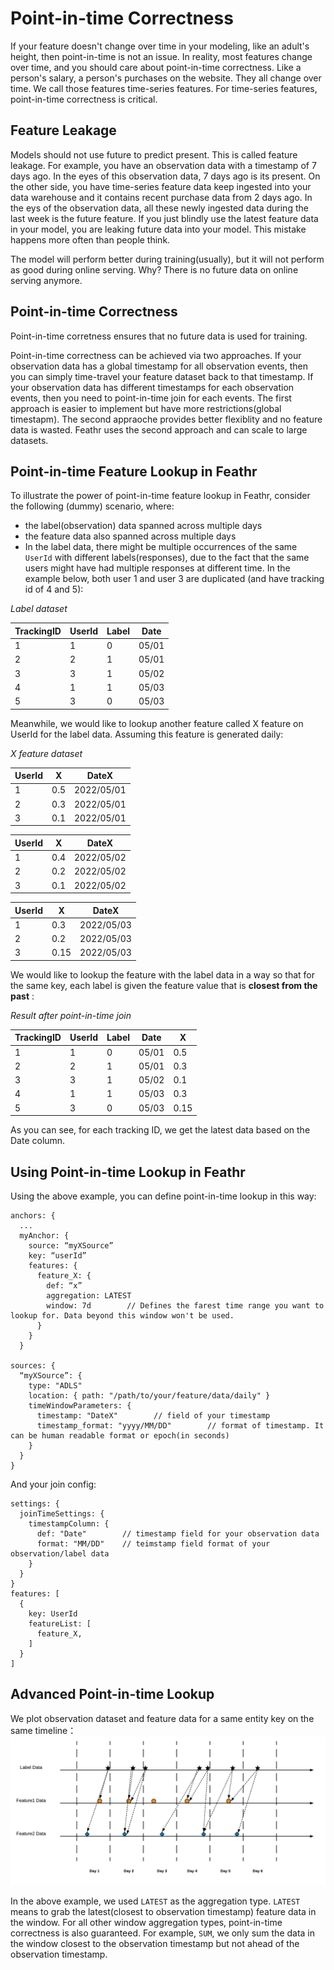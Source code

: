 # Point-in-time Correctness
If your feature doesn't change over time in your modeling, like an adult's height, then point-in-time is not an issue. In reality, most features change over time, and you should care about point-in-time correctness. Like a person's salary, a person's purchases on the website. They all change over time. We call those features time-series features. For time-series features, point-in-time correctness is critical.

## Feature Leakage
Models should not use future to predict present. This is called feature leakage. For example, you have an observation data with a timestamp of 7 days ago. In the eyes of this observation data, 7 days ago is its present. On the other side, you have time-series feature data keep ingested into your data warehouse and it contains recent purchase data from 2 days ago. In the eys of the observation data, all these newly ingested data during the last week is the future feature. If you just blindly use the latest feature data in your model, you are leaking future data into your model. This mistake happens more often than people think.

The model will perform better during training(usually), but it will not perform as good during online serving. Why? There is no future data on online serving anymore.

## Point-in-time Correctness
Point-in-time corretness ensures that no future data is used for training.

Point-in-time correctness can be achieved via two approaches. If your observation data has a global timestamp for all observation events, then you can simply time-travel your feature dataset back to that timestamp. If your observation data has different timestamps for each observation events, then you need to point-in-time join for each events. The first approach is easier to implement but have more restrictions(global timestapm). The second appraoche provides better flexiblity and no feature data is wasted. Feathr uses the second approach and can scale to large datasets.

## Point-in-time Feature Lookup in Feathr
To illustrate the power of point-in-time feature lookup in Feathr, consider the following (dummy) scenario, where:

- the label(observation) data spanned across multiple days
- the feature data also spanned across multiple days
- In the label data, there might be multiple occurrences of the same `UserId` with different labels(responses), due to the fact that the same users might have had multiple responses at different time. In the example below, both user 1 and user 3 are duplicated (and have tracking id of 4 and 5):

_Label dataset_

| TrackingID | UserId | Label | Date  |
| ---------- | ------ | ----- | ----- |
| 1          | 1      | 0     | 05/01 |
| 2          | 2      | 1     | 05/01 |
| 3          | 3      | 1     | 05/02 |
| 4          | 1      | 1     | 05/03 |
| 5          | 3      | 0     | 05/03 |

Meanwhile, we would like to lookup another feature called X feature on UserId for the label data. Assuming this feature is generated daily:

_X feature dataset_

| UserId | X | DateX  |
| ------ | ---------------------- | ----- |
| 1      | 0.5                    | 2022/05/01 |
| 2      | 0.3                    | 2022/05/01 |
| 3      | 0.1                    | 2022/05/01 |

| UserId | X | DateX  |
| ------ | ---------------------- | ----- |
| 1      | 0.4                    | 2022/05/02 |
| 2      | 0.2                    | 2022/05/02 |
| 3      | 0.1                    | 2022/05/02 |

| UserId | X | DateX  |
| ------ | ---------------------- | ----- |
| 1      | 0.3                    | 2022/05/03 |
| 2      | 0.2                    | 2022/05/03 |
| 3      | 0.15                   | 2022/05/03 |

We would like to lookup the feature with the label data in a way so that for the same key, each label is given the feature value that is **closest from the past** :

_Result after point-in-time join_

| TrackingID | UserId | Label | Date  | X |
| ---------- | ------ | ----- | ----- | ---------------------- |
| 1          | 1      | 0     | 05/01 | 0.5                    |
| 2          | 2      | 1     | 05/01 | 0.3                    |
| 3          | 3      | 1     | 05/02 | 0.1                    |
| 4          | 1      | 1     | 05/03 | 0.3                    |
| 5          | 3      | 0     | 05/03 | 0.15                   |

As you can see, for each tracking ID, we get the latest data based on the Date column.

## Using Point-in-time Lookup in Feathr
Using the above example, you can define point-in-time lookup in this way:
```
anchors: {
  ...
  myAnchor: {
    source: “myXSource”
    key: “userId”
    features: {
      feature_X: {
        def: “x”
        aggregation: LATEST
        window: 7d        // Defines the farest time range you want to lookup for. Data beyond this window won't be used.
      }
    }
  }

sources: {
  “myXSource”: {
    type: "ADLS"
    location: { path: "/path/to/your/feature/data/daily" }
    timeWindowParameters: {
      timestamp: "DateX"        // field of your timestamp
      timestamp_format: "yyyy/MM/DD"        // format of timestamp. It can be human readable format or epoch(in seconds)
    }
  }
}
```
And your join config:
```
settings: {
  joinTimeSettings: {
    timestampColumn: {
      def: "Date"        // timestamp field for your observation data
      format: "MM/DD"    // teimstamp field format of your observation/label data
    }
  }
}
features: [
  {
    key: UserId
    featureList: [
      feature_X,
    ]
  }
]
```

## Advanced Point-in-time Lookup
We plot observation dataset and feature data for a same entity key on the same timeline：
![point-in-time-join](../images/point-in-time-join.png)

In the above example, we used `LATEST` as the aggregation type. `LATEST` means to grab the latest(closest to observation timestamp) feature data in the window. For all other window aggregation types, point-in-time correctness is also guaranteed. For example, `SUM`, we only sum the data in the window closest to the observation timestamp but not ahead of the observation timestamp.

